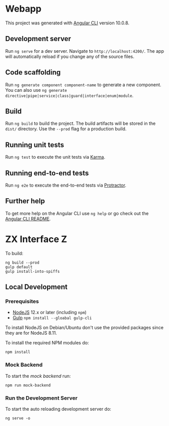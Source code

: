 # Webapp

This project was generated with [Angular CLI](https://github.com/angular/angular-cli) version 10.0.8.

## Development server

Run `ng serve` for a dev server. Navigate to `http://localhost:4200/`. The app will automatically reload if you change any of the source files.

## Code scaffolding

Run `ng generate component component-name` to generate a new component. You can also use `ng generate directive|pipe|service|class|guard|interface|enum|module`.

## Build

Run `ng build` to build the project. The build artifacts will be stored in the `dist/` directory. Use the `--prod` flag for a production build.

## Running unit tests

Run `ng test` to execute the unit tests via [Karma](https://karma-runner.github.io).

## Running end-to-end tests

Run `ng e2e` to execute the end-to-end tests via [Protractor](http://www.protractortest.org/).

## Further help

To get more help on the Angular CLI use `ng help` or go check out the [Angular CLI README](https://github.com/angular/angular-cli/blob/master/README.md).


# ZX Interface Z

To build:

```
ng build --prod
gulp default
gulp install-into-spiffs
```

## Local Development

### Prerequisites

- [NodeJS](https://nodejs.org/en/) 12.x or later (including `npm`)
- [Gulp](https://gulpjs.com/) `npm install --gloabal gulp-cli`

To install NodeJS on Debian/Ubuntu don't use the provided packages since they are for NodeJS  8.11.

To install the required NPM modules do:

```
npm install
```

### Mock Backend

To start the _mock backend_ run:

```
npm run mock-backend
```

### Run the Development Server

To start the auto reloading development server do:

```
ng serve -o
```
